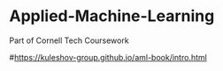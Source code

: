 # Applied-Machine-Learning

Part of Cornell Tech Coursework

#https://kuleshov-group.github.io/aml-book/intro.html
